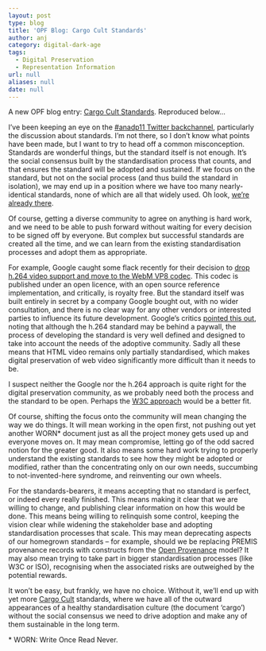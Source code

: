 ```yaml
---
layout: post
type: blog
title: 'OPF Blog: Cargo Cult Standards'
author: anj
category: digital-dark-age
tags:
  - Digital Preservation
  - Representation Information
url: null
aliases: null
date: null
---
```

<p>
A new OPF blog entry: <a href="http://openpreservation.org/knowledge/blogs/2011/05/24/cargo-cult-standards/">Cargo Cult Standards</a>. Reproduced below...
</p>
<!--break-->

<p>I’ve been keeping an eye on the <a class="external" href="http://twitter.com/search?q=%23anadp11">#anadp11 Twitter backchannel</a>, particularly the discussion about standards. I’m not there, so I don’t know what points have been made, but I want to try to head off a common misconception. Standards are wonderful things, but the standard itself is not enough. It’s the social consensus built by the standardisation process that counts, and that ensures the standard will be adopted and sustained. If we focus on the standard, but not on the social process (and thus build the standard in isolation), we may end up in a position where we have too many nearly-identical standards, none of which are all that widely used. Oh look, <a class="external" href="http://www.dlib.indiana.edu/~jenlrile/metadatamap/">we’re already there</a>.</p>

<p>Of course, getting a diverse community to agree on anything is hard work, and we need to be able to push forward without waiting for every decision to be signed off by everyone. But complex but successful standards are created all the time, and we can learn from the existing standardisation processes and adopt them as appropriate.</p>

<p>For example, Google caught some flack recently for their decision to <a class="external" href="http://blog.chromium.org/2011/01/html-video-codec-support-in-chrome.html">drop h.264 video support and move to the WebM VP8 codec</a>. This codec is published under an open licence, with an open source reference implementation, and critically, is royalty free. But the standard itself was built entirely in secret by a company Google bought out, with no wider consultation, and there is no clear way for any other vendors or interested parties to influence its future development. Google’s critics <a class="external" href="http://antimatter15.com/wp/2011/01/the-ambiguity-of-open-and-vp8-vs-h-264/">pointed this out</a>, noting that although the h.264 standard may be behind a paywall, the process of developing the standard is very well defined and designed to take into account the needs of the adoptive community. Sadly all these means that HTML video remains only partially standardised, which makes digital preservation of web video significantly more difficult than it needs to be.</p>

<p>I suspect neither the Google nor the h.264 approach is quite right for the digital preservation community, as we probably need both the process and the standard to be open. Perhaps the <a class="external" href="http://www.w3.org/wiki/Open_Media_Web:_Standardization_Roadmap">W3C approach</a>&nbsp;would be a better fit.</p>

<p>Of course, shifting the focus onto the community will mean changing the way we do things. It will mean working in the open first, not pushing out yet another WORN* document just as all the project money gets used up and everyone moves on. It may mean compromise, letting go of the odd sacred notion for the greater good. It also means some hard work trying to properly understand the existing standards to see how they might be adopted or modified, rather than the concentrating only on our own needs, succumbing to not-invented-here syndrome, and reinventing our own wheels.</p>

<p>For the standards-bearers, it means accepting that no standard is perfect, or indeed every really finished. This means making it clear that we are willing to change, and publishing clear information on how this would be done. This means being willing to relinquish some control, keeping the vision clear while widening the stakeholder base and adopting standardisation processes that scale. This may mean deprecating aspects of our homegrown standards – for example, should we be replacing PREMIS provenance records with constructs from the <a class="external" href="http://openprovenance.org/">Open Provenance</a> model? It may also mean trying to take part in bigger standardisation processes (like W3C or ISO), recognising when the associated risks are outweighed by the potential rewards.</p>

<p>It won’t be easy, but frankly, we have no choice. Without it, we’ll end up with yet more <a class="external" href="http://en.wikipedia.org/wiki/Cargo_cult">Cargo Cult</a> standards, where we have all of the outward appearances of a healthy standardisation culture (the document ‘cargo’) without the social consensus we need to drive adoption and make any of them sustainable in the long term.</p>

<p>* WORN: Write Once Read Never.</p>

            